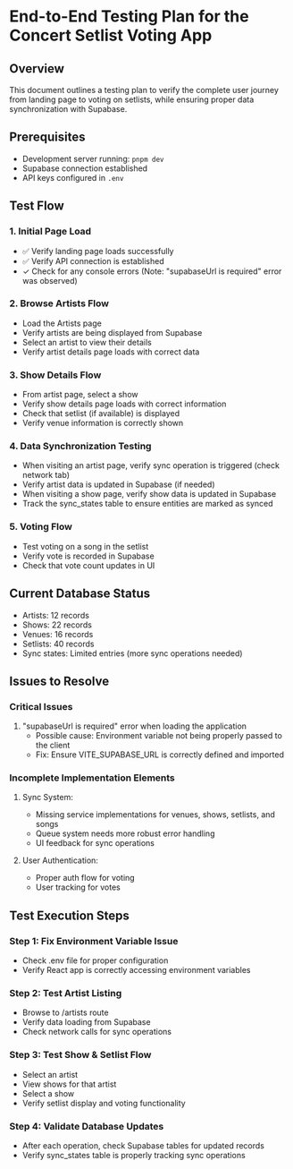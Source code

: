 # End-to-End Testing Plan for the Concert Setlist Voting App

## Overview
This document outlines a testing plan to verify the complete user journey from landing page to voting on setlists, while ensuring proper data synchronization with Supabase.

## Prerequisites
- Development server running: `pnpm dev`
- Supabase connection established
- API keys configured in `.env`

## Test Flow

### 1. Initial Page Load
- ✅ Verify landing page loads successfully
- ✅ Verify API connection is established
- ✓ Check for any console errors (Note: "supabaseUrl is required" error was observed)

### 2. Browse Artists Flow
- Load the Artists page
- Verify artists are being displayed from Supabase
- Select an artist to view their details
- Verify artist details page loads with correct data

### 3. Show Details Flow
- From artist page, select a show
- Verify show details page loads with correct information
- Check that setlist (if available) is displayed
- Verify venue information is correctly shown

### 4. Data Synchronization Testing
- When visiting an artist page, verify sync operation is triggered (check network tab)
- Verify artist data is updated in Supabase (if needed)
- When visiting a show page, verify show data is updated in Supabase
- Track the sync_states table to ensure entities are marked as synced

### 5. Voting Flow
- Test voting on a song in the setlist
- Verify vote is recorded in Supabase
- Check that vote count updates in UI

## Current Database Status
- Artists: 12 records
- Shows: 22 records
- Venues: 16 records
- Setlists: 40 records
- Sync states: Limited entries (more sync operations needed)

## Issues to Resolve

### Critical Issues
1. "supabaseUrl is required" error when loading the application
   - Possible cause: Environment variable not being properly passed to the client
   - Fix: Ensure VITE_SUPABASE_URL is correctly defined and imported

### Incomplete Implementation Elements
1. Sync System:
   - Missing service implementations for venues, shows, setlists, and songs
   - Queue system needs more robust error handling
   - UI feedback for sync operations

2. User Authentication:
   - Proper auth flow for voting
   - User tracking for votes

## Test Execution Steps

### Step 1: Fix Environment Variable Issue
- Check .env file for proper configuration
- Verify React app is correctly accessing environment variables

### Step 2: Test Artist Listing
- Browse to /artists route
- Verify data loading from Supabase
- Check network calls for sync operations

### Step 3: Test Show & Setlist Flow
- Select an artist
- View shows for that artist
- Select a show
- Verify setlist display and voting functionality

### Step 4: Validate Database Updates
- After each operation, check Supabase tables for updated records
- Verify sync_states table is properly tracking sync operations
